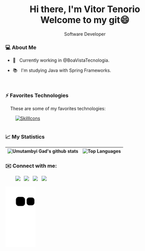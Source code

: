 <body>
  
<h1 align='center'>
  Hi there, I'm Vitor Tenorio
  <br>
  Welcome to my git😄
</h1>
  
  <p align='center' font-weight:'bold'> Software Developer </p>
  
  <h3> 💻 About Me </h3>
  
- 👀 &nbsp; Currently working in @BoaVistaTecnologia.
- 📚 &nbsp; I'm studying Java with Spring Frameworks.
  
  <br>
  
<h3>⚡ Favorites Technologies </h3>
  
&nbsp; &nbsp; These are some of my favorites technologies:

&nbsp; &nbsp; &nbsp; &nbsp; [![SkillIcons](https://skillicons.dev/icons?i=js,java,docker,aws,nodejs,react,postgres,spring,gitlab)](https://skillicons.dev)<br/>
  <br>


<h3>📈  My Statistics </h3>


| ![Umutambyi Gad's github stats](https://github-readme-stats.vercel.app/api?username=VitorTenor&show_icons=true&hide_border=true&count_private=true&theme=jolly)  | ![Top Languages](https://github-readme-stats.vercel.app/api/top-langs/?username=VitorTenor&langs_count=10&count_private=true&hide_border=true&theme=jolly&layout=compact)   |
| ------------------- | ------------------- |

 
<h3>✉️  Connect with me: </h3>

<div> 
   &nbsp;  &nbsp;  &nbsp; 
   &nbsp; <a href="https://www.linkedin.com/in/vitortelima/" target="_blank"><img src="https://img.shields.io/badge/-LinkedIn-%230077B5?style=for-the-badge&logo=linkedin&logoColor=white" target="_blank"></a> 
   &nbsp; <a href="https://api.whatsapp.com/send/?phone=%2B5511944730316&text&app_absent=0" target="_blank"><img src="https://img.shields.io/badge/WhatsApp-25D366?style=for-the-badge&logo=whatsapp&logoColor=white" target="_blank"></a>
   &nbsp; <a href="https://instagram.com/vitortenorio_" target="_blank"><img src="https://img.shields.io/badge/-Instagram-%23E4405F?style=for-the-badge&logo=instagram&logoColor=white" target="_blank"></a>
   &nbsp; <a href = "mailto:vitortenorio.dev@gmail.com"><img src="https://img.shields.io/badge/-Gmail-%23333?style=for-the-badge&logo=gmail&logoColor=white" target="_blank"></a>
  
 
  ![Snake animation](https://github.com/rafaballerini/rafaballerini/blob/output/github-contribution-grid-snake.svg)
 
</div>

</body>
